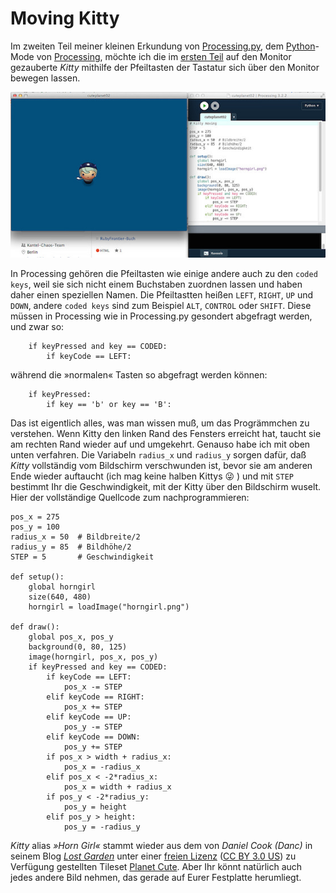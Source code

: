 # Moving Kitty

Im zweiten Teil meiner kleinen Erkundung von [Processing.py][1], dem [Python][2]-Mode von [Processing][3], möchte ich die im [ersten Teil][4] auf den Monitor gezauberte *Kitty* mithilfe der Pfeiltasten der Tastatur sich über den Monitor bewegen lassen.

![Moving Kitty](images/movingkitty-b.jpg)

In Processing gehören die Pfeiltasten wie einige andere auch zu den `coded keys`, weil sie sich nicht einem Buchstaben zuordnen lassen und haben daher einen speziellen Namen. Die Pfeiltastten heißen `LEFT`, `RIGHT`, `UP` und `DOWN`, andere `coded keys` sind zum Beispiel `ALT`, `CONTROL` oder `SHIFT`. Diese müssen in Processing wie in Processing.py gesondert abgefragt werden, und zwar so:

~~~{python}
    if keyPressed and key == CODED:
        if keyCode == LEFT:
~~~

während die »normalen« Tasten so abgefragt werden können:

~~~{python}
    if keyPressed:
        if key == 'b' or key == 'B':
~~~

Das ist eigentlich alles, was man wissen muß, um das Progrämmchen zu verstehen. Wenn Kitty den linken Rand des Fensters erreicht hat, taucht sie am rechten Rand wieder auf und umgekehrt. Genauso habe ich mit oben unten verfahren. Die Variabeln `radius_x` und `radius_y` sorgen dafür, daß *Kitty* vollständig vom Bildschirm verschwunden ist, bevor sie am anderen Ende wieder auftaucht (ich mag keine halben Kittys 😜 ) und mit `STEP` bestimmt Ihr die Geschwindigkeit, mit der Kitty über den Bildschirm wuselt. Hier der vollständige Quellcode zum nachprogrammieren:

~~~{python}
pos_x = 275
pos_y = 100
radius_x = 50  # Bildbreite/2
radius_y = 85  # Bildhöhe/2
STEP = 5       # Geschwindigkeit

def setup():
    global horngirl
    size(640, 480)
    horngirl = loadImage("horngirl.png")

def draw():
    global pos_x, pos_y
    background(0, 80, 125)
    image(horngirl, pos_x, pos_y)
    if keyPressed and key == CODED:
        if keyCode == LEFT:
            pos_x -= STEP
        elif keyCode == RIGHT:
            pos_x += STEP
        elif keyCode == UP:
            pos_y -= STEP
        elif keyCode == DOWN:
            pos_y += STEP
        if pos_x > width + radius_x:
            pos_x = -radius_x
        elif pos_x < -2*radius_x:
            pos_x = width + radius_x
        if pos_y < -2*radius_y:
            pos_y = height
        elif pos_y > height:
            pos_y = -radius_y
~~~

*Kitty* alias *»Horn Girl«* stammt wieder aus dem von *Daniel Cook (Danc)* in seinem Blog *[Lost Garden][6]* unter einer [freien Lizenz][7] ([CC BY 3.0 US][8]) zu Verfügung gestellten Tileset [Planet Cute][9]. Aber Ihr könnt natürlich auch jedes andere Bild nehmen, das gerade auf Eurer Festplatte herumliegt.



[1]: http://cognitiones.kantel-chaos-team.de/programmierung/creativecoding/processing/processingpy.html
[2]: http://cognitiones.kantel-chaos-team.de/programmierung/python/python.html
[3]: http://cognitiones.kantel-chaos-team.de/programmierung/creativecoding/processing/processing.html
[4]: hallohoernchen.md
[6]: http://www.lostgarden.com/search/label/free%20game%20graphics
[7]: http://www.lostgarden.com/2007/03/lost-garden-license.html
[8]: http://creativecommons.org/licenses/by/3.0/us/
[9]: http://www.lostgarden.com/2007/05/dancs-miraculously-flexible-game.html

